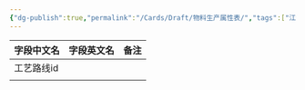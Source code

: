 ```yaml
---
{"dg-publish":true,"permalink":"/Cards/Draft/物料生产属性表/","tags":["江淮毅昌/蝶创I-MES/MES"]}
---
```




| **字段中文名** | **字段英文名** | **备注** |
| --------- | --------- | ------ |
| 工艺路线id    |           |        |
|           |           |        |

